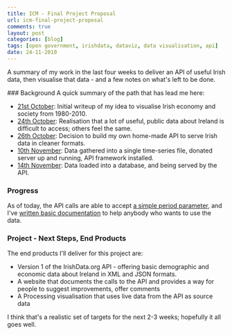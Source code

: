 ```yaml
---
title: ICM - Final Project Proposal
url: icm-final-project-proposal
comments: true
layout: post
categories: [blog]
tags: [open government, irishdata, dataviz, data visualisation, api]
date: 24-11-2010
---
```

<p class="intro">A summary of my work in the last four weeks to deliver an API of useful Irish data, then visualise that data - and a few notes on what's left to be done.</p>
### Background
A quick summary of the path that has lead me here:


* <a href="http://paulmay.org/itp/what-happened/">21st October</a>: Initial writeup of my idea to visualise Irish economy and society from 1980-2010.
* <a href="http://paulmay.org/articles/ireland-as-pdf/">24th October</a>: Realisation that a lot of useful, public data about Ireland is difficult to access; others feel the same.
* <a href="http://paulmay.org/articles/building-irish-data/">26th October</a>: Decision to build my own home-made API to serve Irish data in cleaner formats.
* <a href="http://paulmay.org/itp/irish-data-progress-report/">10th November</a>: Data gathered into a single time-series file, donated server up and running, API framework installed.
* <a href="http://paulmay.org/itp/irish-data-hello-world/">14th November</a>: Data loaded into a database, and being served by the API.


### Progress
As of today, the API calls are able to accept <a href="http://api.irishdata.org/v1/averagehousepricequarter.xml?period=1980Q1" title="a simple period parameter">a simple period parameter</a>, and I've <a href="http://irishdata.org/data/" title="written basic documentation">written basic documentation</a> to help anybody who wants to use the data.&nbsp; 

### Project - Next Steps, End Products
The end products I'll deliver for this project are:


* Version 1 of the IrishData.org API - offering basic demographic and economic data about Ireland in XML and JSON formats.
* A website that documents the calls to the API and provides a way for people to suggest improvements, offer comments
* A Processing visualisation that uses live data from the API as source data

I think that's a realistic set of targets for the next 2-3 weeks; hopefully it all goes well. 

